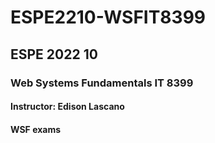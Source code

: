 # ESPE2210-WSFIT8399
## ESPE 2022 10 
### Web Systems Fundamentals  IT 8399
#### Instructor: Edison Lascano
#### WSF  exams
